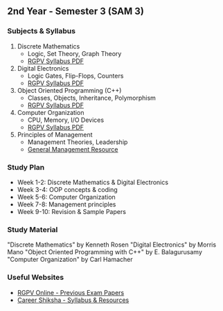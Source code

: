## 2nd Year - Semester 3 (SAM 3)

### Subjects & Syllabus
1. Discrete Mathematics
   - Logic, Set Theory, Graph Theory
   - [RGPV Syllabus PDF](http://career-shiksha.com/post/syllabus-of-btech-3rd-sem-cse-rgpv/)
2. Digital Electronics
   - Logic Gates, Flip-Flops, Counters
   - [RGPV Syllabus PDF](http://career-shiksha.com/post/syllabus-of-btech-3rd-sem-cse-rgpv/)
3. Object Oriented Programming (C++)
   - Classes, Objects, Inheritance, Polymorphism
   - [RGPV Syllabus PDF](http://career-shiksha.com/post/syllabus-of-btech-3rd-sem-cse-rgpv/)
4. Computer Organization
   - CPU, Memory, I/O Devices
   - [RGPV Syllabus PDF](http://career-shiksha.com/post/syllabus-of-btech-3rd-sem-cse-rgpv/)
5. Principles of Management
   - Management Theories, Leadership
   - [General Management Resource](https://www.mindtools.com/pages/main/newMN_HTE.htm)

### Study Plan
- Week 1-2: Discrete Mathematics & Digital Electronics
- Week 3-4: OOP concepts & coding
- Week 5-6: Computer Organization
- Week 7-8: Management principles
- Week 9-10: Revision & Sample Papers

### Study Material
"Discrete Mathematics" by Kenneth Rosen
"Digital Electronics" by Morris Mano
"Object Oriented Programming with C++" by E. Balagurusamy
"Computer Organization" by Carl Hamacher

### Useful Websites
- [RGPV Online - Previous Exam Papers](https://www.rgpvonline.com/)
- [Career Shiksha - Syllabus & Resources](https://career-shiksha.com/)
